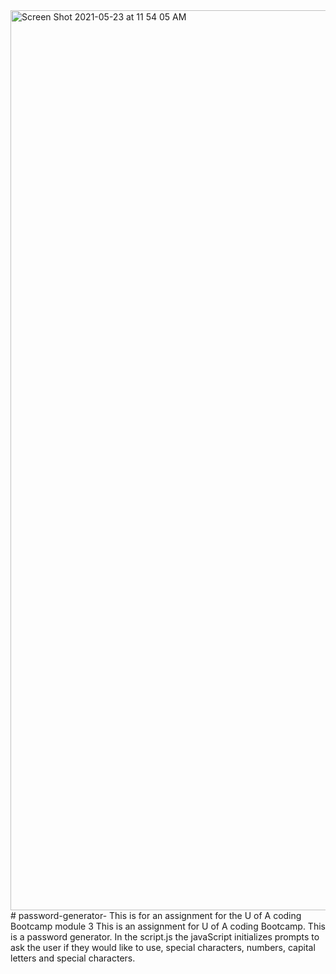 <img width="1440" alt="Screen Shot 2021-05-23 at 11 54 05 AM" src="https://user-images.githubusercontent.com/81729807/119276434-18956380-bbcf-11eb-9f8e-749bce654d24.png">
# password-generator-
This is for an assignment for the U of A coding Bootcamp module 3
This is an assignment for U of A coding Bootcamp.
This is a password generator.
In the script.js the javaScript initializes prompts to ask the user if they would like to use, special characters, numbers, capital letters and special characters.
